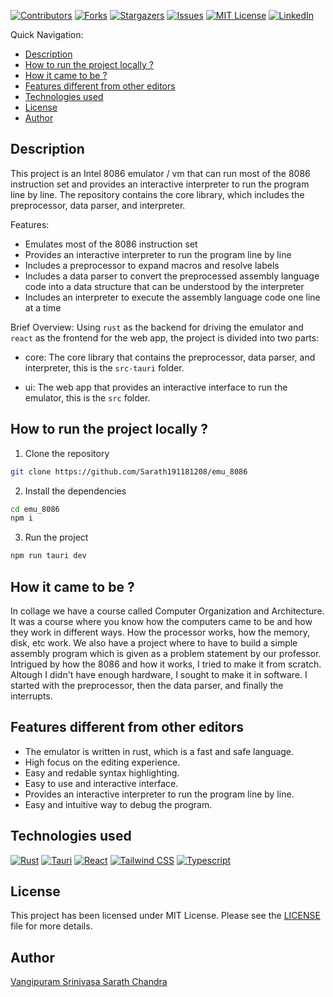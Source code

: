 [![Contributors][contributors-shield]][contributors-url]
[![Forks][forks-shield]][forks-url]
[![Stargazers][stars-shield]][stars-url]
[![Issues][issues-shield]][issues-url]
[![MIT License][license-shield]][license-url]
[![LinkedIn][linkedin-shield]][linkedin-url]

Quick Navigation:

- [Description](#description)
- [How to run the project locally ?](#how-to-run-the-project-locally-)
- [How it came to be ?](#how-it-came-to-be-)
- [Features different from other editors](#features-different-from-other-editors)
- [Technologies used](#technologies-used)
- [License](#license)
- [Author](#author)

## Description

This project is an Intel 8086 emulator / vm that can run most of the 8086 instruction set and provides an interactive interpreter to run the program line by line. The repository contains the core library, which includes the preprocessor, data parser, and interpreter.

Features:

- Emulates most of the 8086 instruction set
- Provides an interactive interpreter to run the program line by line
- Includes a preprocessor to expand macros and resolve labels
- Includes a data parser to convert the preprocessed assembly language code into a data structure that can be understood by the interpreter
- Includes an interpreter to execute the assembly language code one line at a time

Brief Overview:
    Using `rust` as the backend for driving the emulator and `react` as the frontend for the web app, the project is divided into two parts:
    
  - core: The core library that contains the preprocessor, data parser, and interpreter, this is the `src-tauri` folder.

  - ui: The web app that provides an interactive interface to run the emulator, this is the `src` folder.

## How to run the project locally ? 

1. Clone the repository
```bash
git clone https://github.com/Sarath191181208/emu_8086
```

2. Install the dependencies
```bash
cd emu_8086
npm i
```

3. Run the project
```bash
npm run tauri dev
```


## How it came to be ?
In collage we have a course called Computer Organization and Architecture. It was a course where you know how the computers came to be and how they work in different ways. How the processor works, how the memory, disk, etc work. We also have a project where to have to build a simple assembly program which is given as  a problem statement by our professor. Intrigued by how the 8086 and how it works, I tried to make it from scratch. Altough I didn't have enough hardware, I sought to make it in software. I started with the preprocessor, then the data parser, and finally the interrupts.

## Features different from other editors 
- The emulator is written in rust, which is a fast and safe language.
- High focus on the editing experience.
- Easy and redable syntax highlighting. 
- Easy to use and interactive interface.
- Provides an interactive interpreter to run the program line by line.
- Easy and intuitive way to debug the program.

## Technologies used
[![Rust][Rust-shield]][Rust-url] 
[![Tauri][Tauri-shield]][Tauri-url]
[![React][React-shield]][React-url]
[![Tailwind CSS][Tailwind-shield]][Tailwind-url]
[![Typescript][Typescript-shield]][Typescript-url]

## License
This project has been licensed under MIT License. Please see the [LICENSE](LICENSE) file for more details.

## Author
[Vangipuram Srinivasa Sarath Chandra](https://github.com/Sarath191181208)

<!-- MARKDOWN LINKS && Images -->
[contributors-shield]: https://img.shields.io/github/contributors/Sarath191181208/emu_8086.svg?style=for-the-badge
[contributors-url]: https://github.com/Sarath191181208/emu_8086/graphs/contributors
[forks-shield]: https://img.shields.io/github/forks/Sarath191181208/emu_8086.svg?style=for-the-badge
[forks-url]: https://github.com/Sarath191181208/emu_8086/network/members
[stars-shield]: https://img.shields.io/github/stars/Sarath191181208/emu_8086.svg?style=for-the-badge
[stars-url]: https://github.com/Sarath191181208/emu_8086/stargazers
[issues-shield]: https://img.shields.io/github/issues/Sarath191181208/emu_8086.svg?style=for-the-badge
[issues-url]: https://github.com/Sarath191181208/emu_8086/issues
[license-shield]: https://img.shields.io/github/license/Sarath191181208/emu_8086.svg?style=for-the-badge
[license-url]: https://github.com/Sarath191181208/emu_8086/blob/master/LICENSE.txt
[linkedin-shield]: https://img.shields.io/badge/-LinkedIn-black.svg?style=for-the-badge&logo=linkedin&colorB=555
[linkedin-url]: https://www.linkedin.com/in/sarath191181208/
[Rust-shield]: https://img.shields.io/badge/-Rust-black.svg?style=for-the-badge&logo=rust&colorB=555
[Rust-url]: https://www.rust-lang.org/
[React-shield]: https://img.shields.io/badge/-React-black.svg?style=for-the-badge&logo=react&colorB=555
[React-url]: https://reactjs.org/
[Tailwind-shield]: https://img.shields.io/badge/-Tailwind-black.svg?style=for-the-badge&logo=tailwindcss&colorB=555
[Tailwind-url]: https://tailwindcss.com/
[Typescript-shield]: https://img.shields.io/badge/-Typescript-black.svg?style=for-the-badge&logo=typescript&colorB=555
[Typescript-url]: https://www.typescriptlang.org/
[Tauri-shield]: https://img.shields.io/badge/-Tauri-black.svg?style=for-the-badge&logo=tauri&colorB=555
[Tauri-url]: https://tauri.studio/
